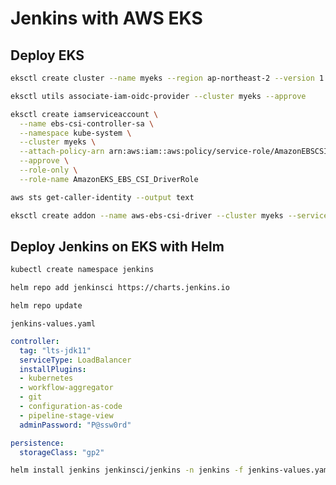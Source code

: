 # Jenkins with AWS EKS

## Deploy EKS

```bash
eksctl create cluster --name myeks --region ap-northeast-2 --version 1.24 --instance-types t3.medium
```

```bash
eksctl utils associate-iam-oidc-provider --cluster myeks --approve
```

```bash
eksctl create iamserviceaccount \
  --name ebs-csi-controller-sa \
  --namespace kube-system \
  --cluster myeks \
  --attach-policy-arn arn:aws:iam::aws:policy/service-role/AmazonEBSCSIDriverPolicy \
  --approve \
  --role-only \
  --role-name AmazonEKS_EBS_CSI_DriverRole
```

```bash
aws sts get-caller-identity --output text
```

```bash
eksctl create addon --name aws-ebs-csi-driver --cluster myeks --service-account-role-arn arn:aws:iam::<ACCOUNT_ID>:role/AmazonEKS_EBS_CSI_DriverRole --force
```

## Deploy Jenkins on EKS with Helm

```bash
kubectl create namespace jenkins
```

```bash
helm repo add jenkinsci https://charts.jenkins.io
```

```bash
helm repo update
```

`jenkins-values.yaml`

```yml
controller:
  tag: "lts-jdk11"
  serviceType: LoadBalancer
  installPlugins:
  - kubernetes
  - workflow-aggregator
  - git
  - configuration-as-code
  - pipeline-stage-view
  adminPassword: "P@ssw0rd"

persistence:
  storageClass: "gp2"
```

```bash
helm install jenkins jenkinsci/jenkins -n jenkins -f jenkins-values.yaml
```


